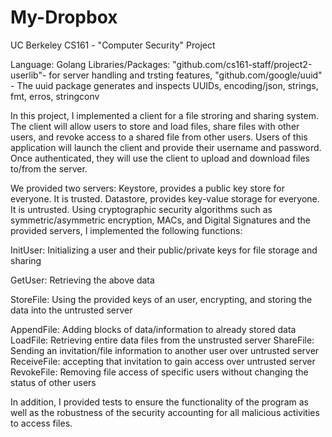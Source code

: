 # My-Dropbox

UC Berkeley CS161 - "Computer Security" Project

Language: Golang
Libraries/Packages: "github.com/cs161-staff/project2-userlib"- for server handling and trsting features, "github.com/google/uuid" - The uuid package generates and inspects UUIDs, encoding/json, strings, fmt, erros, stringconv

In this project, I implemented a client for a file stroring and sharing system. The client will allow users to store and load files,
share files with other users, and revoke access to a shared file from other users. Users of this application will launch the client and provide their username and password. Once authenticated, they will use the client to upload and download files to/from the server. 

We provided two servers: 
  Keystore, provides a public key store for everyone. It is trusted. 
  Datastore, provides key-value storage for everyone. It is untrusted.
Using cryptographic security algorithms such as symmetric/asymmetric encryption, MACs, and Digital Signatures and the provided servers, I implemented the following functions: 

InitUser: Initializing a user and their public/private keys for file storage and sharing

GetUser: Retrieving the above data

StoreFile: Using the provided keys of an user, encrypting, and storing the data into the untrusted server

AppendFile: Adding blocks of data/information to already stored data
LoadFile: Retrieving entire data files from the unstrusted server
ShareFile: Sending an invitation/file information to another user over untrusted server  
ReceiveFile: accepting that invitation to gain access over untrusted server  
RevokeFile: Removing file access of specific users without changing the status of other users

In addition, I provided tests to ensure the functionality of the program as well as the robustness of the security accounting for all malicious activities to access files. 
